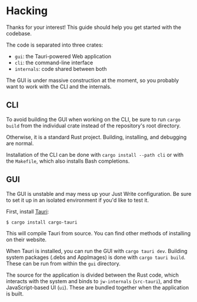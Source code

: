 # Hacking

Thanks for your interest! This guide should help you get started with the codebase.

The code is separated into three crates:
* `gui`: the Tauri-powered Web application
* `cli`: the command-line interface
* `internals`: code shared between both

The GUI is under massive construction at the moment, so you probably want to work with the CLI and the internals.

## CLI

To avoid building the GUI when working on the CLI, be sure to run `cargo build` from the individual crate instead of the repository's root directory.

Otherwise, it is a standard Rust project. Building, installing, and debugging are normal.

Installation of the CLI can be done with `cargo install --path cli` or with the `Makefile`, which also installs Bash completions.

## GUI

The GUI is unstable and may mess up your Just Write configuration. Be sure to set it up in an isolated environment if you'd like to test it.

First, install [Tauri](https://tauri.app):
```sh
$ cargo install cargo-tauri
```

This will compile Tauri from source. You can find other methods of installing on their website.

When Tauri is installed, you can run the GUI with `cargo tauri dev`. Building system packages (.debs and AppImages) is done with `cargo tauri build`. These can be run from within the `gui` directory.

The source for the application is divided between the Rust code, which interacts with the system and binds to `jw-internals` (`src-tauri`), and the JavaScript-based UI (`ui`). These are bundled together when the application is built.
